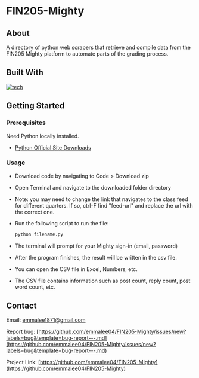 # FIN205-Mighty

## About
A directory of python web scrapers that retrieve and compile data from the FIN205 Mighty platform to automate parts of the grading process.

## Built With
[![tech](https://skillicons.dev/icons?i=python,selenium)](https://skillicons.dev)

## Getting Started

### Prerequisites

Need Python locally installed.
* [Python Official Site Downloads](https://www.python.org/downloads/)

### Usage

* Download code by navigating to Code > Download zip
* Open Terminal and navigate to the downloaded folder directory
* Note: you may need to change the link that navigates to the class feed for different quarters. If so, ctrl-F find "feed-url" and replace the url with the correct one.
* Run the following script to run the file:
  
  ```sh
  python filename.py
  ```
* The terminal will prompt for your Mighty sign-in (email, password)
* After the program finishes, the result will be written in the csv file.
* You can open the CSV file in Excel, Numbers, etc.
* The CSV file contains information such as post count, reply count, post word count, etc.

## Contact

Email: emmalee1871@gmail.com

Report bug: [https://github.com/emmalee04/FIN205-Mighty/issues/new?labels=bug&template=bug-report---.md](https://github.com/emmalee04/FIN205-Mighty/issues/new?labels=bug&template=bug-report---.md)

Project Link: [https://github.com/emmalee04/FIN205-Mighty](https://github.com/emmalee04/FIN205-Mighty)
